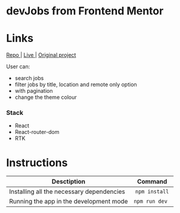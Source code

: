 # devJobs from Frontend Mentor

# Links

<a href="https://github.com/skyzavr/devJobs_FM"> Repo </a> |
<a href="https://dev-jobs-fm.vercel.app"> Live </a>  | 
<a href="https://www.frontendmentor.io/challenges/devjobs-web-app-HuvC_LP4l"> Original project</a> 


User can:
- search jobs
- filter jobs by title, location and remote only option
- with pagination
- change the theme colour

### Stack

- React
- React-router-dom
- RTK

# Instructions

| Desctiption                               |    Command     |
| ----------------------------------------- | :------------: |
| Installing all the necessary dependencies | `npm install`  |
| Running the app in the development mode   | `npm run dev ` |
